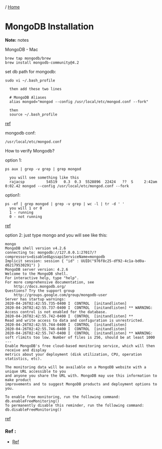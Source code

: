 / [Home](index.md)

# MongoDB Installation

**Note:** notes



MongoDB - Mac
```
brew tap mongodb/brew
brew install mongodb-community@4.2
```

set db path for mongodb:
```
sudo vi ~/.bash_profile

  then add these two lines

  # MongoDB Aliases
  alias mongod="mongod --config /usr/local/etc/mongod.conf --fork"

  then
  source ~/.bash_profile
```
[ref](https://stackoverflow.com/questions/28771558/set-dbpath-in-mongodb-homebrew-installed-mac-os)


mongodb conf:
```
/usr/local/etc/mongod.conf
```

How to verify Mongodb?

option 1:
```
ps aux | grep -v grep | grep mongod

  you will see something like this
  rajacsp          54519   0.3  0.3  5528896  22424   ??  S     2:42am   0:02.42 mongod --config /usr/local/etc/mongod.conf --fork
```


option1:
```
ps -ef | grep mongod | grep -v grep | wc -l | tr -d ' '
  you will 1 or 0
  1 - running
  0 - not running
```
[ref](https://stackoverflow.com/questions/31561098/how-to-check-if-mongo-db-is-running-on-mac)

option 2:
just type mongo and you will see like this:
```
mongo
MongoDB shell version v4.2.6
connecting to: mongodb://127.0.0.1:27017/?compressors=disabled&gssapiServiceName=mongodb
Implicit session: session { "id" : UUID("976f8c25-df92-4c1a-bd0a-d62179530291") }
MongoDB server version: 4.2.6
Welcome to the MongoDB shell.
For interactive help, type "help".
For more comprehensive documentation, see
	http://docs.mongodb.org/
Questions? Try the support group
	http://groups.google.com/group/mongodb-user
Server has startup warnings:
2020-04-26T02:42:55.735-0400 I  CONTROL  [initandlisten]
2020-04-26T02:42:55.737-0400 I  CONTROL  [initandlisten] ** WARNING: Access control is not enabled for the database.
2020-04-26T02:42:55.742-0400 I  CONTROL  [initandlisten] **          Read and write access to data and configuration is unrestricted.
2020-04-26T02:42:55.744-0400 I  CONTROL  [initandlisten]
2020-04-26T02:42:55.746-0400 I  CONTROL  [initandlisten]
2020-04-26T02:42:55.747-0400 I  CONTROL  [initandlisten] ** WARNING: soft rlimits too low. Number of files is 256, should be at least 1000
---
Enable MongoDB's free cloud-based monitoring service, which will then receive and display
metrics about your deployment (disk utilization, CPU, operation statistics, etc).

The monitoring data will be available on a MongoDB website with a unique URL accessible to you
and anyone you share the URL with. MongoDB may use this information to make product
improvements and to suggest MongoDB products and deployment options to you.

To enable free monitoring, run the following command: db.enableFreeMonitoring()
To permanently disable this reminder, run the following command: db.disableFreeMonitoring()
```

[ref](https://stackoverflow.com/questions/31561098/how-to-check-if-mongo-db-is-running-on-mac)

### Ref :

  * [Ref](https://docs.mongodb.com/manual/tutorial/install-mongodb-on-os-x/)
